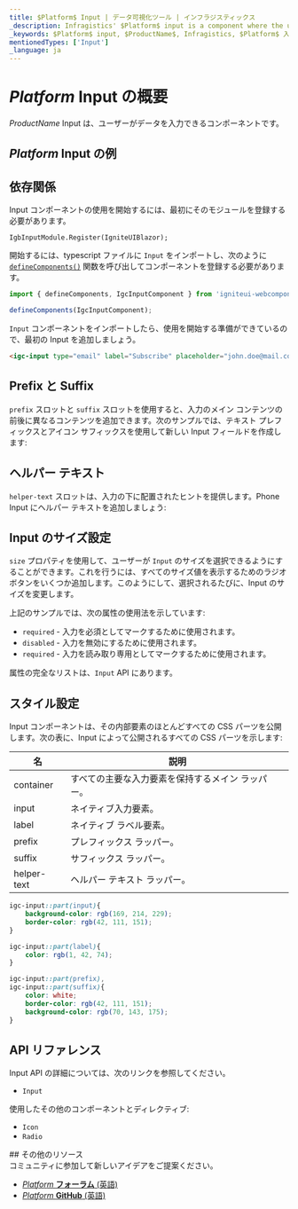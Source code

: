 ```yaml
---
title: $Platform$ Input | データ可視化ツール | インフラジスティックス
_description: Infragistics' $Platform$ input is a component where the user can enter data. Improve your application with Ignite UI for $Platform$!
_keywords: $Platform$ input, $ProductName$, Infragistics, $Platform$ 入力, インフラジスティックス
mentionedTypes: ['Input']
_language: ja
---
```

# $Platform$ Input の概要

$ProductName$ Input は、ユーザーがデータを入力できるコンポーネントです。

## $Platform$ Input の例

<div class="divider--half"></div>

<code-view style="height: 100px"
           data-demos-base-url="{environment:dvDemosBaseUrl}"
           iframe-src="{environment:dvDemosBaseUrl}/inputs/input-overview"
           alt="$Platform$ Input の例"
           github-src="inputs/input/overview">
</code-view>

## 依存関係

<!-- Blazor -->

Input コンポーネントの使用を開始するには、最初にそのモジュールを登録する必要があります。

```razor
IgbInputModule.Register(IgniteUIBlazor);
```

<!-- end: Blazor -->

<div class="divider--half"></div>

<!-- WebComponents -->

開始するには、typescript ファイルに `Input` をインポートし、次のように [`defineComponents()`]({environment:wcApiUrl}/index.html#defineComponents) 関数を呼び出してコンポーネントを登録する必要があります。

```ts
import { defineComponents, IgcInputComponent } from 'igniteui-webcomponents';

defineComponents(IgcInputComponent);
```

<!-- end: WebComponents -->

`Input` コンポーネントをインポートしたら、使用を開始する準備ができているので、最初の Input を追加しましょう。

```html
<igc-input type="email" label="Subscribe" placeholder="john.doe@mail.com"></igc-input>
```

## Prefix と Suffix

`prefix` スロットと `suffix` スロットを使用すると、入力のメイン コンテンツの前後に異なるコンテンツを追加できます。次のサンプルでは、テキスト プレフィックスとアイコン サフィックスを使用して新しい Input フィールドを作成します:

<code-view style="height: 100px"
           data-demos-base-url="{environment:dvDemosBaseUrl}"
           iframe-src="{environment:dvDemosBaseUrl}/inputs/input-prefix-suffix"
           alt="$Platform$ Input Prefix & Suffix の例"
           github-src="inputs/input/prefix-suffix">
</code-view>

## ヘルパー テキスト

`helper-text` スロットは、入力の下に配置されたヒントを提供します。Phone Input にヘルパー テキストを追加しましょう:

<code-view style="height: 140px"
           data-demos-base-url="{environment:dvDemosBaseUrl}"
           iframe-src="{environment:dvDemosBaseUrl}/inputs/input-helper-text"
           alt="$Platform$ Input ヘルパー テキストの例"
           github-src="inputs/input/helper-text">
</code-view>

## Input のサイズ設定

`size` プロパティを使用して、ユーザーが `Input` のサイズを選択できるようにすることができます。これを行うには、すべてのサイズ値を表示するためのラジオ ボタンをいくつか追加します。このようにして、選択されるたびに、Input のサイズを変更します。

<code-view style="height: 400px"
           data-demos-base-url="{environment:dvDemosBaseUrl}"
           iframe-src="{environment:dvDemosBaseUrl}/inputs/input-size"
           alt="$Platform$ Input サイズ設定の例"
           github-src="inputs/input/size">
</code-view>

上記のサンプルでは、次の属性の使用法を示しています:
- `required` - 入力を必須としてマークするために使用されます。
- `disabled` - 入力を無効にするために使用されます。
- `required` - 入力を読み取り専用としてマークするために使用されます。

属性の完全なリストは、`Input` API にあります。

## スタイル設定

Input コンポーネントは、その内部要素のほとんどすべての CSS パーツを公開します。次の表に、Input によって公開されるすべての CSS パーツを示します:

|名|説明|
|--|--|
| container | すべての主要な入力要素を保持するメイン ラッパー。 |
| input | ネイティブ入力要素。 |
| label | ネイティブ ラベル要素。 |
| prefix | プレフィックス ラッパー。 |
| suffix | サフィックス ラッパー。 |
| helper-text | ヘルパー テキスト ラッパー。 |

```scss
igc-input::part(input){
    background-color: rgb(169, 214, 229);
    border-color: rgb(42, 111, 151);
}

igc-input::part(label){
    color: rgb(1, 42, 74);
}

igc-input::part(prefix),
igc-input::part(suffix){
    color: white;
    border-color: rgb(42, 111, 151);
    background-color: rgb(70, 143, 175);
}
```

<code-view style="height: 150px"
           data-demos-base-url="{environment:dvDemosBaseUrl}"
           iframe-src="{environment:dvDemosBaseUrl}/inputs/input-styling"
           alt="$Platform$ Input のスタイル設定"
           github-src="inputs/input/styling">
</code-view>

## API リファレンス

Input API の詳細については、次のリンクを参照してください。
* `Input`

使用したその他のコンポーネントとディレクティブ:
* `Icon`
* `Radio`

<div class="divider"></div>
## その他のリソース

<div class="divider--half"></div>
コミュニティに参加して新しいアイデアをご提案ください。

* [$Platform$ **フォーラム** (英語)](https://www.infragistics.com/community/forums/f/ignite-ui-for-web-components)
* [$Platform$ **GitHub** (英語)](https://github.com/IgniteUI/igniteui-webcomponents)